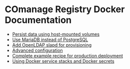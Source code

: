 <!--
COmanage Registry Docker documentation

Portions licensed to the University Corporation for Advanced Internet
Development, Inc. ("UCAID") under one or more contributor license agreements.
See the NOTICE file distributed with this work for additional information
regarding copyright ownership.

UCAID licenses this file to you under the Apache License, Version 2.0
(the "License"); you may not use this file except in compliance with the
License. You may obtain a copy of the License at:

http://www.apache.org/licenses/LICENSE-2.0

Unless required by applicable law or agreed to in writing, software
distributed under the License is distributed on an "AS IS" BASIS,
WITHOUT WARRANTIES OR CONDITIONS OF ANY KIND, either express or implied.
See the License for the specific language governing permissions and
limitations under the License.
-->

# COmanage Registry Docker Documentation

* [Persist data using host-mounted volumes](./basic-auth-postgres-persist.md)
* [Use MariaDB instead of PostgreSQL](./basic-auth-mariadb-persist.md)
* [Add OpenLDAP slapd for provisioning](./openldap-slapd.md)
* [Advanced configuration](./advanced-configuration.md)
* [Complete example recipe for production deployment](./shibboleth-sp-postgres-compose.md)
* [Using Docker service stacks and Docker secrets](./stacks-secrets.md)

